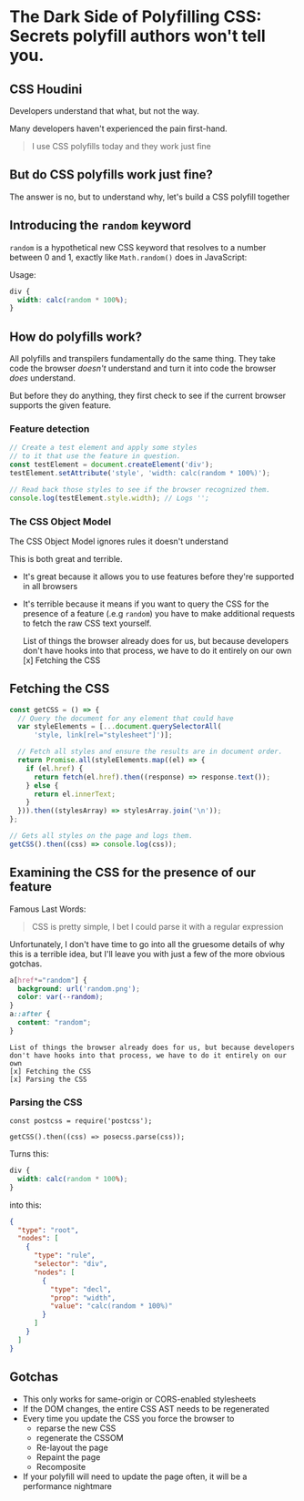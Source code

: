The Dark Side of Polyfilling CSS:
Secrets polyfill authors won't tell you.
========================================

## CSS Houdini

Developers understand that what, but not the way.

Many developers haven't experienced the pain first-hand.

> I use CSS polyfills today and they work just fine

## But do CSS polyfills work just fine?

The answer is no, but to understand why, let's build a CSS polyfill together

## Introducing the `random` keyword

`random` is a hypothetical new CSS keyword that resolves to a number between 0 and 1, exactly like `Math.random()` does in JavaScript:

Usage:

```css
div {
  width: calc(random * 100%);
}
```

## How do polyfills work?

All polyfills and transpilers fundamentally do the same thing. They take code the browser *doesn't* understand and turn it into code the browser *does* understand.

But before they do anything, they first check to see if the current browser supports the given feature.

### Feature detection

```js
// Create a test element and apply some styles
// to it that use the feature in question.
const testElement = document.createElement('div');
testElement.setAttribute('style', 'width: calc(random * 100%)');

// Read back those styles to see if the browser recognized them.
console.log(testElement.style.width); // Logs '';
```

### The CSS Object Model

The CSS Object Model ignores rules it doesn't understand

This is both great and terrible.
- It's great because it allows you to use features before they're supported in all browsers
- It's terrible because it means if you want to query the CSS for the presence of a feature (.e.g `random`) you have to make additional requests to fetch the raw CSS text yourself.

    List of things the browser already does for us, but because developers don't have hooks into that process, we have to do it entirely on our own
    [x] Fetching the CSS


## Fetching the CSS

```js
const getCSS = () => {
  // Query the document for any element that could have
  var styleElements = [...document.querySelectorAll(
      'style, link[rel="stylesheet"]')];

  // Fetch all styles and ensure the results are in document order.
  return Promise.all(styleElements.map((el) => {
    if (el.href) {
      return fetch(el.href).then((response) => response.text());
    } else {
      return el.innerText;
    }
  })).then((stylesArray) => stylesArray.join('\n'));
};

// Gets all styles on the page and logs them.
getCSS().then((css) => console.log(css));
```

## Examining the CSS for the presence of our feature

Famous Last Words:

> CSS is pretty simple, I bet I could parse it with a regular expression

Unfortunately, I don't have time to go into all the gruesome details of why this is a terrible idea, but I'll leave you with just a few of the more obvious gotchas.

```css
a[href*="random"] {
  background: url('random.png');
  color: var(--random);
}
a::after {
  content: "random";
}
```

    List of things the browser already does for us, but because developers don't have hooks into that process, we have to do it entirely on our own
    [x] Fetching the CSS
    [x] Parsing the CSS

### Parsing the CSS

```
const postcss = require('postcss');

getCSS().then((css) => posecss.parse(css));
```


Turns this:

```css
div {
  width: calc(random * 100%);
}
```

into this:

```json
{
  "type": "root",
  "nodes": [
    {
      "type": "rule",
      "selector": "div",
      "nodes": [
        {
          "type": "decl",
          "prop": "width",
          "value": "calc(random * 100%)"
        }
      ]
    }
  ]
}
```
















## Gotchas

- This only works for same-origin or CORS-enabled stylesheets
- If the DOM changes, the entire CSS AST needs to be regenerated
- Every time you update the CSS you force the browser to
  - reparse the new CSS
  - regenerate the CSSOM
  - Re-layout the page
  - Repaint the page
  - Recomposite
- If your polyfill will need to update the page often, it will be a performance nightmare

##










